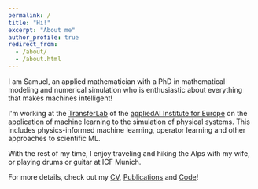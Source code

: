```yaml
---
permalink: /
title: "Hi!"
excerpt: "About me"
author_profile: true
redirect_from: 
  - /about/
  - /about.html
---
```


I am Samuel, an applied mathematician with a PhD in mathematical modeling
and numerical simulation who is enthusiastic about everything that makes
machines intelligent!

I'm working at the [TransferLab](https://transferlab.ai) of
the [appliedAI Institute for Europe](https://appliedai-institute.de)
on the application of machine learning to the simulation of physical systems.
This includes physics-informed machine learning, operator learning and other 
approaches to scientific ML.

With the rest of my time, I enjoy traveling and hiking the Alps
with my wife, or playing drums or guitar at ICF Munich.

For more details, check out my [CV](/cv/), [Publications](/publications/)
and [Code](/code/)!